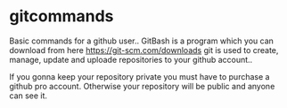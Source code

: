 # gitcommands
Basic commands for a github user..
GitBash is a program which you can download from here
https://git-scm.com/downloads
git is used to create, manage, update and uploade repositories to your github account..

If you gonna keep your repository private you must have to purchase a github pro account.
Otherwise your repository will be public and anyone can see it.
